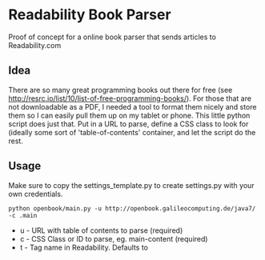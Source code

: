 # Readability Book Parser

Proof of concept for a online book parser that sends articles to Readability.com

## Idea

There are so many great programming books out there for free (see http://resrc.io/list/10/list-of-free-programming-books/). For those that are not downloadable as a PDF, I needed a tool to format them nicely and store them so I can easily pull them up on my tablet or phone.
This little python script does just that. Put in a URL to parse, define a CSS class to look for (ideally some sort of 'table-of-contents' container, and let the script do the rest.

## Usage

Make sure to copy the settings_template.py to create settings.py with your own credentials.

```
python openbook/main.py -u http://openbook.galileocomputing.de/java7/ -c .main
```

* u - URL with table of contents to parse (required)
* c - CSS Class or ID to parse, eg. main-content (required)
* t - Tag name in Readability. Defaults to <title> of site given in option -u if empty.

## Disclaimer

Please note that this is my first ever Python program, so there is probably some room for improvement. Let me know if you find anything obvious! :)

## To Do's

* instead of using Readability for parsing and storing, write own (simple) parser
* write some tests
* check if best practices are used, python style guide